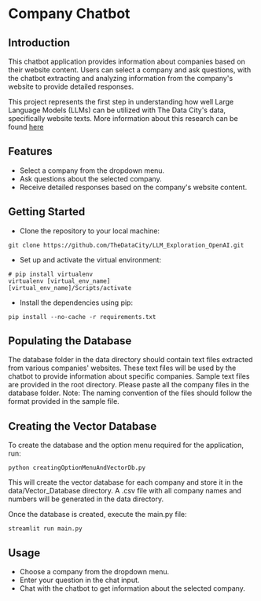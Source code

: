 # Company Chatbot

## Introduction
This chatbot application provides information about companies based on their website content. Users can select a company and ask questions, with the chatbot extracting and analyzing information from the company's website to provide detailed responses.

This project represents the first step in understanding how well Large Language Models (LLMs) can be utilized with The Data City's data, specifically website texts. More information about this research can be found  [here](https://thedatacity.sharepoint.com/:f:/s/TheDataCity/EpEHiVpxOytIg1F-A2FBgZUBVKvZRJaVYpeuZut3tOoy3A?e=IrXRGf) 

## Features
- Select a company from the dropdown menu.
- Ask questions about the selected company.
- Receive detailed responses based on the company's website content.

## Getting Started
- Clone the repository to your local machine:
```shell
git clone https://github.com/TheDataCity/LLM_Exploration_OpenAI.git
```
- Set up and activate the virtual environment:
```shell
# pip install virtualenv
virtualenv [virtual_env_name]
[virtual_env_name]/Scripts/activate   

```
- Install the dependencies using pip:
```shell
pip install --no-cache -r requirements.txt
```
## Populating the Database
The database folder in the data directory should contain text files extracted from various companies' websites. These text files will be used by the chatbot to provide information about specific companies. Sample text files are provided in the root directory. Please paste all the company files in the database folder.
Note: The naming convention of the files should follow the format provided in the sample file.

## Creating the Vector Database
To create the database and the option menu required for the application, run:
```shell
python creatingOptionMenuAndVectorDb.py
```
This will create the vector database for each company and store it in the data/Vector_Database directory. A .csv file with all company names and numbers will be generated in the data directory.

Once the database is created, execute the main.py file:
```shell
streamlit run main.py
```

## Usage
- Choose a company from the dropdown menu.
- Enter your question in the chat input.
- Chat with the chatbot to get information about the selected company.